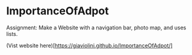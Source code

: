 # ImportanceOfAdpot
Assignment: Make a Website with a navigation bar, photo map, and uses lists. 

(Vist website here)[https://giaviolini.github.io/ImportanceOfAdpot/]
